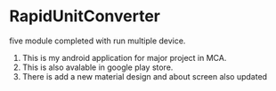# RapidUnitConverter
five module completed with run multiple device.
1. This is my android application for major project in MCA.
2. This is also avalable in google play store.
3. There is add a new material design and about screen also updated
